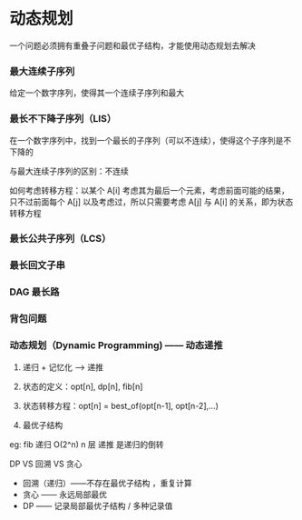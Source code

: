 # 动态规划

一个问题必须拥有重叠子问题和最优子结构，才能使用动态规划去解决

### 最大连续子序列

给定一个数字序列，使得其一个连续子序列和最大

### 最长不下降子序列（LIS）

在一个数字序列中，找到一个最长的子序列（可以不连续），使得这个子序列是不下降的

与最大连续子序列的区别：不连续

如何考虑转移方程：以某个 A[i] 考虑其为最后一个元素，考虑前面可能的结果，只不过前面每个 A[j] 以及考虑过，所以只需要考虑 A[j] 与 A[i] 的关系，即为状态转移方程

### 最长公共子序列（LCS）

### 最长回文子串

### DAG 最长路

### 背包问题






### 动态规划（Dynamic Programming) —— 动态递推

1. 递归 + 记忆化 ——> 递推

2. 状态的定义：opt[n], dp[n], fib[n]

3. 状态转移方程：opt[n] = best_of(opt[n-1], opt[n-2],...)

4. 最优子结构

eg: fib 递归 O(2^n)  n 层
递推 是递归的倒转

DP VS 回溯 VS 贪心

* 回溯（递归）——不存在最优子结构 ，重复计算
* 贪心 —— 永远局部最优
* DP —— 记录局部最优子结构 / 多种记录值